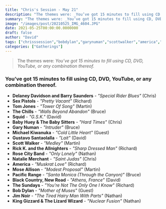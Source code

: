 ```yaml
---
title: "Chris's Session - May 21"
description: "The themes were: _You’ve got 15 minutes to fill using CD, DVD, YouTube, or any combination thereof._"
summary: "The themes were: _You’ve got 15 minutes to fill using CD, DVD, YouTube, or any combination thereof._"
image: "/images/post/20210525_IMG_4604.JPG"
date: 2021-05-25T00:00:00.0000000
draft: false
author: "David"
tags: ["chrisssession","bobdylan","garynuman","scottwalker","america","thechills","thesundays","moseallison","kinggizzardandthelizardwizard","jimnoir","michaelkiwanuka","newroad","blackcountry","squid","sexpistols","barrysaunders","delaneydavidson","nataliemerchant","tomjones","rosecityband","pacificrange","gustavosantaolalla","rickkandtheallnighters","babyhueyandthebabysitters"]
categories: ["Gatherings"]
---
```

> The themes were: _You’ve got 15 minutes to fill using CD, DVD, YouTube, or any combination thereof._
### You’ve got 15 minutes to fill using CD, DVD, YouTube, or any combination thereof.
- **Delaney Davidson and Barry Saunders** - _"Special Rider Blues"_ (Chris)
- **Sex Pistols** - _"Pretty Vacant"_ (Richard)
- **Tom Jones** - _"Tower Of Song"_ (Martin)
- **The Chills** - _"Walls Beyond Abandon"_ (Bruce)
- **Squid** - _"G.S.K."_ (David)
- **Baby Huey & The Baby Sitters** - _"Hard Times"_ (Chris)
- **Gary Numan** - _"Intruder"_ (Bruce)
- **Michael Kiwanuka** - _"Cold Little Heart"_ (Guest)
- **Gustavo Santaolalla** - _"Lait"_ (David)
- **Scott Walker** - _"Medley"_ (Martin)
- **Rick K. and the Allnighters** - _"Sharp Dressed Man"_ (Richard)
- **Rose City Band** - _"Only Lonely"_ (Nathan)
- **Natalie Merchant** - _"Saint Judas"_ (Chris)
- **America** - _"Muskrat Love"_ (Richard)
- **Mose Allison** - _"Modest Proposal"_ (Martin)
- **Pacific Range** - _"Santa Monica (Through the Canyon)"_ (Bruce)
- **Black Country, New Road** - _"Athens, France"_ (David)
- **The Sundays** - _"You're Not The Only One I Know"_ (Richard)
- **Bob Dylan** - _"Mother of Muses"_ (Guest)
- **Jim Noir** - _"The Tired Hairy Man With Parts"_ (Nathan)
- **King Gizzard & The Lizard Wizard** - _"Nuclear Fusion"_ (Nathan)
